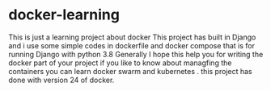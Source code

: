 # docker-learning
This is just a learning project about docker This project has built in Django and i use some simple codes in dockerfile and docker compose that is for running Django with python 3.8 Generally I hope this help you for writing the docker part of your project
if you like to know about managfing the containers you can learn docker swarm and kubernetes .
this project has done with version 24 of docker.
